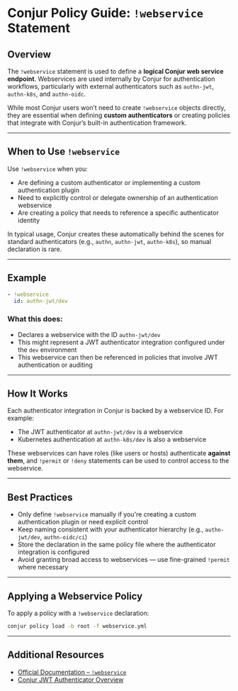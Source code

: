 # Conjur Policy Guide: `!webservice` Statement

## Overview

The `!webservice` statement is used to define a **logical Conjur web service endpoint**. Webservices are used internally by Conjur for authentication workflows, particularly with external authenticators such as `authn-jwt`, `authn-k8s`, and `authn-oidc`.

While most Conjur users won’t need to create `!webservice` objects directly, they are essential when defining **custom authenticators** or creating policies that integrate with Conjur’s built-in authentication framework.

---

## When to Use `!webservice`

Use `!webservice` when you:

- Are defining a custom authenticator or implementing a custom authentication plugin
- Need to explicitly control or delegate ownership of an authentication webservice
- Are creating a policy that needs to reference a specific authenticator identity

In typical usage, Conjur creates these automatically behind the scenes for standard authenticators (e.g., `authn`, `authn-jwt`, `authn-k8s`), so manual declaration is rare.

---

## Example

```yaml
- !webservice
  id: authn-jwt/dev
```

### What this does:

- Declares a webservice with the ID `authn-jwt/dev`
- This might represent a JWT authenticator integration configured under the `dev` environment
- This webservice can then be referenced in policies that involve JWT authentication or auditing

---

## How It Works

Each authenticator integration in Conjur is backed by a webservice ID. For example:

- The JWT authenticator at `authn-jwt/dev` is a webservice
- Kubernetes authentication at `authn-k8s/dev` is also a webservice

These webservices can have roles (like users or hosts) authenticate **against them**, and `!permit` or `!deny` statements can be used to control access to the webservice.

---

## Best Practices

- Only define `!webservice` manually if you're creating a custom authentication plugin or need explicit control
- Keep naming consistent with your authenticator hierarchy (e.g., `authn-jwt/dev`, `authn-oidc/ci`)
- Store the declaration in the same policy file where the authenticator integration is configured
- Avoid granting broad access to webservices — use fine-grained `!permit` where necessary

---

## Applying a Webservice Policy

To apply a policy with a `!webservice` declaration:

```bash
conjur policy load -b root -f webservice.yml
```


---

## Additional Resources

- [Official Documentation – `!webservice`](https://docs.cyberark.com/conjur-cloud/latest/en/content/operations/policy/statement-ref-webservice.htm)
- [Conjur JWT Authenticator Overview](https://docs.cyberark.com/ConjurCloud/Latest/en/Content/Integrations/JWT/jwt-authn-overview.htm)

